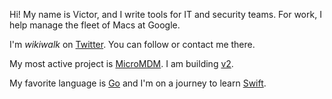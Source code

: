 Hi! My name is Victor, and I write tools for IT and security teams. For work, I help manage the fleet of Macs at Google.

I'm *wikiwalk* on [Twitter](https://twitter.com/wikiwalk). You can follow or contact me there.

My most active project is [MicroMDM](https://micromdm.io). I am building [v2](https://github.com/micromdm/micromdm/tree/v2dev).

My favorite language is [Go](https://go.dev/) and I'm on a journey to learn [Swift](https://swift.org/).

